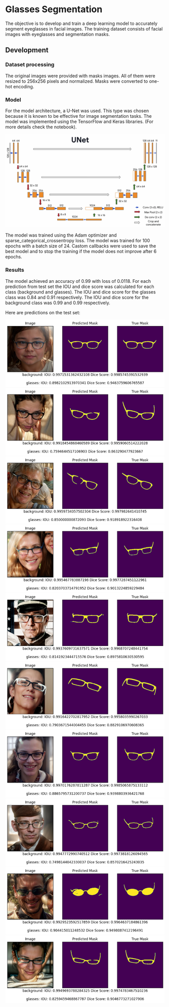 # Glasses Segmentation

The objective is to develop and train a deep learning model to accurately segment eyeglasses in facial images. The training dataset consists of facial images with eyeglasses and segmentation masks. 

## Development

### Dataset processing

The original images were provided with masks images. All of them were resized to 256x256 pixels and normalized. Masks were converted to one-hot encoding.

### Model

For the model architecture, a U-Net was used. This type was chosen because it is known to be effective for image segmentation tasks. The model was implemented using the TensorFlow and Keras libraries. (For more details check the notebook).

![Unet](images/Unet.png)

The model was trained using the Adam optimizer and sparse_categorical_crossentropy loss. The model was trained for 100 epochs with a batch size of 24. Castom callbacks were used to save the best model and to stop the training if the model does not improve after 6 epochs. 

### Results

The model achieved an accuracy of 0.99 with loss of 0.0118. For each prediction from test set the IOU and dice score was calculated for each class (background and glasses). The IOU and dice score for the glasses class was 0.84 and 0.91 respectively. The IOU and dice score for the background class was 0.99 and 0.99 respectively.

Here are predictions on the test set:

![result](images/output1.png) 
![result](images/output2.png) 
![result](images/output3.png) 
![result](images/output4.png) 
![result](images/output5.png) 
![result](images/output6.png) 
![result](images/output7.png) 
![result](images/output8.png) 
![result](images/output9.png) 
![result](images/output10.png)

